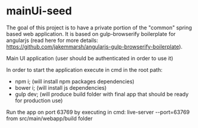 # mainUi-seed

The goal of this project is to have a private portion of the "common" spring based web application. It is based on gulp-browserify boilerplate for angularjs (read here for more details: https://github.com/jakemmarsh/angularjs-gulp-browserify-boilerplate).

Main UI application
(user should be authenticated in order to use it)

In order to start the application execute in cmd in the root path:
- npm i; (will install npm packages dependencies)
- bower i; (will install js dependencies)
- gulp dev; (will produce build folder with final app that should be ready for production use)

Run the app on port 63769 by executing in cmd:
live-server --port=63769
from src/main/webapp/build folder